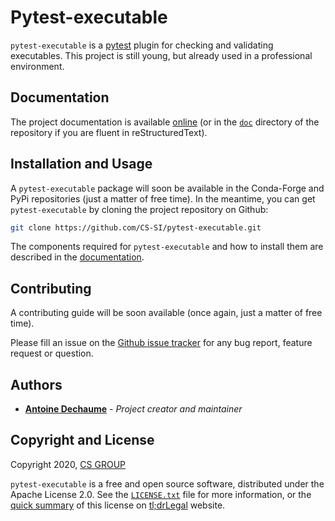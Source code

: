 # Pytest-executable

`pytest-executable` is a [pytest](https://docs.pytest.org/en/latest/) plugin
for checking and validating executables. This project is still young, but
already used in a professional environment.

## Documentation

The project documentation is available
[online](https://pytest-executable.readthedocs.io/en/latest) (or in the
[`doc`](doc) directory of the repository if you are fluent in
reStructuredText).

## Installation and Usage

A `pytest-executable` package will soon be available in the Conda-Forge and
PyPi repositories (just a matter of free time). In the meantime, you can get
`pytest-executable` by cloning the project repository on Github:

```bash
git clone https://github.com/CS-SI/pytest-executable.git
```

The components required for `pytest-executable` and how to install them are
described in the
[documentation](https://pytest-executable.readthedocs.io/en/latest/installation.html).

## Contributing

A contributing guide will be soon available (once again, just a matter of free
time).

Please fill an issue on the
[Github issue tracker](https://github.com/CS-SI/pytest-executable/issues) for
any bug report, feature request or question.

## Authors

* **[Antoine Dechaume](https://github.com/AntoineD)** - *Project creator and maintainer*

## Copyright and License

Copyright 2020, [CS GROUP](http://www.csgroup.eu)

`pytest-executable` is a free and open source software, distributed under the
Apache License 2.0. See the [`LICENSE.txt`](LICENSE.txt) file for more
information, or the
[quick summary](https://tldrlegal.com/license/apache-license-2.0-(apache-2.0)) of
this license on [tl;drLegal](https://tldrlegal.com/) website.

